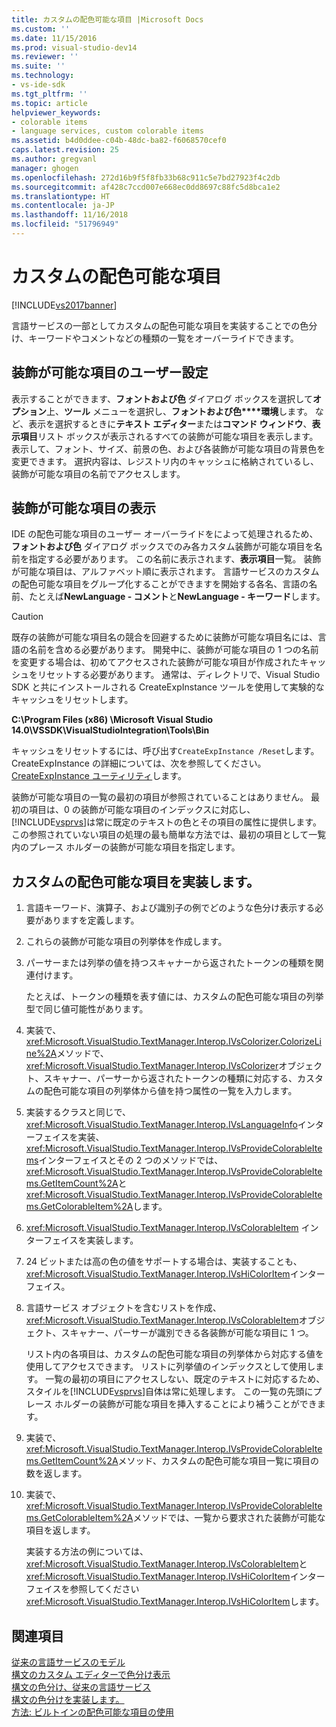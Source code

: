 ```yaml
---
title: カスタムの配色可能な項目 |Microsoft Docs
ms.custom: ''
ms.date: 11/15/2016
ms.prod: visual-studio-dev14
ms.reviewer: ''
ms.suite: ''
ms.technology:
- vs-ide-sdk
ms.tgt_pltfrm: ''
ms.topic: article
helpviewer_keywords:
- colorable items
- language services, custom colorable items
ms.assetid: b4d0ddee-c04b-48dc-ba82-f6068570cef0
caps.latest.revision: 25
ms.author: gregvanl
manager: ghogen
ms.openlocfilehash: 272d16b9f5f8fb33b68c911c5e7bd27923f4c2db
ms.sourcegitcommit: af428c7ccd007e668ec0dd8697c88fc5d8bca1e2
ms.translationtype: HT
ms.contentlocale: ja-JP
ms.lasthandoff: 11/16/2018
ms.locfileid: "51796949"
---
```

# <a name="custom-colorable-items"></a>カスタムの配色可能な項目
[!INCLUDE[vs2017banner](../../includes/vs2017banner.md)]

言語サービスの一部としてカスタムの配色可能な項目を実装することでの色分け、キーワードやコメントなどの種類の一覧をオーバーライドできます。  
  
## <a name="user-settings-of-colorable-items"></a>装飾が可能な項目のユーザー設定  
 表示することができます、**フォントおよび色** ダイアログ ボックスを選択して**オプション**上、**ツール** メニューを選択し、**フォントおよび色****環境**します。 など、表示を選択するときに**テキスト エディター**または**コマンド ウィンドウ**、**表示項目**リスト ボックスが表示されるすべての装飾が可能な項目を表示します。 表示して、フォント、サイズ、前景の色、および各装飾が可能な項目の背景色を変更できます。 選択内容は、レジストリ内のキャッシュに格納されているし、装飾が可能な項目の名前でアクセスします。  
  
## <a name="presentation-of-colorable-items"></a>装飾が可能な項目の表示  
 IDE の配色可能な項目のユーザー オーバーライドをによって処理されるため、**フォントおよび色** ダイアログ ボックスでのみ各カスタム装飾が可能な項目を名前を指定する必要があります。 この名前に表示されます、**表示項目**一覧。 装飾が可能な項目は、アルファベット順に表示されます。 言語サービスのカスタムの配色可能な項目をグループ化することができますを開始する各名、言語の名前、たとえば**NewLanguage - コメント**と**NewLanguage - キーワード**します。  
  
> [!CAUTION]
>  既存の装飾が可能な項目名の競合を回避するために装飾が可能な項目名には、言語の名前を含める必要があります。 開発中に、装飾が可能な項目の 1 つの名前を変更する場合は、初めてアクセスされた装飾が可能な項目が作成されたキャッシュをリセットする必要があります。 通常は、ディレクトリで、Visual Studio SDK と共にインストールされる CreateExpInstance ツールを使用して実験的なキャッシュをリセットします。  
>   
>  **C:\Program Files (x86) \Microsoft Visual Studio 14.0\VSSDK\VisualStudioIntegration\Tools\Bin**  
>   
>  キャッシュをリセットするには、呼び出す`CreateExpInstance /Reset`します。 CreateExpInstance の詳細については、次を参照してください。 [CreateExpInstance ユーティリティ](../../extensibility/internals/createexpinstance-utility.md)します。  
  
 装飾が可能な項目の一覧の最初の項目が参照されていることはありません。 最初の項目は、0 の装飾が可能な項目のインデックスに対応し、[!INCLUDE[vsprvs](../../includes/vsprvs-md.md)]は常に既定のテキストの色とその項目の属性に提供します。 この参照されていない項目の処理の最も簡単な方法では、最初の項目として一覧内のプレース ホルダーの装飾が可能な項目を指定します。  
  
## <a name="implementing-custom-colorable-items"></a>カスタムの配色可能な項目を実装します。  
  
1. 言語キーワード、演算子、および識別子の例でどのような色分け表示する必要がありますを定義します。  
  
2. これらの装飾が可能な項目の列挙体を作成します。  
  
3. パーサーまたは列挙の値を持つスキャナーから返されたトークンの種類を関連付けます。  
  
    たとえば、トークンの種類を表す値には、カスタムの配色可能な項目の列挙型で同じ値可能性があります。  
  
4. 実装で、<xref:Microsoft.VisualStudio.TextManager.Interop.IVsColorizer.ColorizeLine%2A>メソッドで、<xref:Microsoft.VisualStudio.TextManager.Interop.IVsColorizer>オブジェクト、スキャナー、パーサーから返されたトークンの種類に対応する、カスタムの配色可能な項目の列挙体から値を持つ属性の一覧を入力します。  
  
5. 実装するクラスと同じで、<xref:Microsoft.VisualStudio.TextManager.Interop.IVsLanguageInfo>インターフェイスを実装、<xref:Microsoft.VisualStudio.TextManager.Interop.IVsProvideColorableItems>インターフェイスとその 2 つのメソッドでは、<xref:Microsoft.VisualStudio.TextManager.Interop.IVsProvideColorableItems.GetItemCount%2A>と<xref:Microsoft.VisualStudio.TextManager.Interop.IVsProvideColorableItems.GetColorableItem%2A>します。  
  
6. <xref:Microsoft.VisualStudio.TextManager.Interop.IVsColorableItem> インターフェイスを実装します。  
  
7. 24 ビットまたは高の色の値をサポートする場合は、実装することも、<xref:Microsoft.VisualStudio.TextManager.Interop.IVsHiColorItem>インターフェイス。  
  
8. 言語サービス オブジェクトを含むリストを作成、<xref:Microsoft.VisualStudio.TextManager.Interop.IVsColorableItem>オブジェクト、スキャナー、パーサーが識別できる各装飾が可能な項目に 1 つ。  
  
    リスト内の各項目は、カスタムの配色可能な項目の列挙体から対応する値を使用してアクセスできます。 リストに列挙値のインデックスとして使用します。 一覧の最初の項目にアクセスしない、既定のテキストに対応するため、スタイルを[!INCLUDE[vsprvs](../../includes/vsprvs-md.md)]自体は常に処理します。 この一覧の先頭にプレース ホルダーの装飾が可能な項目を挿入することにより補うことができます。  
  
9. 実装で、<xref:Microsoft.VisualStudio.TextManager.Interop.IVsProvideColorableItems.GetItemCount%2A>メソッド、カスタムの配色可能な項目一覧に項目の数を返します。  
  
10. 実装で、<xref:Microsoft.VisualStudio.TextManager.Interop.IVsProvideColorableItems.GetColorableItem%2A>メソッドでは、一覧から要求された装飾が可能な項目を返します。  
  
    実装する方法の例については、<xref:Microsoft.VisualStudio.TextManager.Interop.IVsColorableItem>と<xref:Microsoft.VisualStudio.TextManager.Interop.IVsHiColorItem>インターフェイスを参照してください<xref:Microsoft.VisualStudio.TextManager.Interop.IVsHiColorItem>します。  
  
## <a name="see-also"></a>関連項目  
 [従来の言語サービスのモデル](../../extensibility/internals/model-of-a-legacy-language-service.md)   
 [構文のカスタム エディターで色分け表示](../../extensibility/syntax-coloring-in-custom-editors.md)   
 [構文の色分け、従来の言語サービス](../../extensibility/internals/syntax-coloring-in-a-legacy-language-service.md)   
 [構文の色分けを実装します。](../../extensibility/internals/implementing-syntax-coloring.md)   
 [方法: ビルトインの配色可能な項目の使用](../../extensibility/internals/how-to-use-built-in-colorable-items.md)

